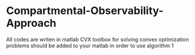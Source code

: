 # Compartmental-Observability-Approach
All codes are writen in matlab
CVX toolbox for solving convex optimization problems should be added to your matlab in order to use algorithm 1
